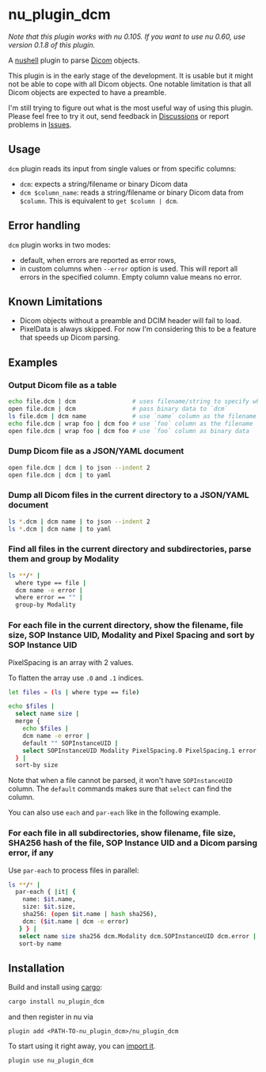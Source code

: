 # nu_plugin_dcm

*Note that this plugin works with nu 0.105. If you want to use nu 0.60, use version 0.1.8 of this plugin.*

A [nushell](https://www.nushell.sh/) plugin to parse [Dicom](https://en.wikipedia.org/wiki/DICOM) objects.

This plugin is in the early stage of the development. It is usable but it might not be able to cope
with all Dicom objects. One notable limitation is that all Dicom objects are expected to have a preamble.

I'm still trying to figure out what is the most useful way of using this plugin. Please feel free to try it out,
send feedback in [Discussions](https://github.com/realcundo/nu_plugin_dcm/discussions) or report problems in [Issues](https://github.com/realcundo/nu_plugin_dcm/issues).

## Usage
`dcm` plugin reads its input from single values or from specific columns:
- `dcm`: expects a string/filename or binary Dicom data
- `dcm $column_name`: reads a string/filename or binary Dicom data from `$column`. This is
  equivalent to `get $column | dcm`.

## Error handling

`dcm` plugin works in two modes:
- default, when errors are reported as error rows,
- in custom columns when `--error` option is used. This will report all errors in the specified column. Empty column value means no error.

## Known Limitations

- Dicom objects without a preamble and DCIM header will fail to load.
- PixelData is always skipped. For now I'm considering this to be a feature that speeds up Dicom parsing.


## Examples

### Output Dicom file as a table
```sh
echo file.dcm | dcm                # uses filename/string to specify which file to open
open file.dcm | dcm                # pass binary data to `dcm`
ls file.dcm | dcm name             # use `name` column as the filename
echo file.dcm | wrap foo | dcm foo # use `foo` column as the filename
open file.dcm | wrap foo | dcm foo # use `foo` column as binary data
```

### Dump Dicom file as a JSON/YAML document
```sh
open file.dcm | dcm | to json --indent 2
open file.dcm | dcm | to yaml
```

### Dump all Dicom files in the current directory to a JSON/YAML document
```sh
ls *.dcm | dcm name | to json --indent 2
ls *.dcm | dcm name | to yaml
```


### Find all files in the current directory and subdirectories, parse them and group by Modality

```sh
ls **/* |
  where type == file |
  dcm name -e error |
  where error == "" |
  group-by Modality
```

### For each file in the current directory, show the filename, file size, SOP Instance UID, Modality and Pixel Spacing and sort by SOP Instance UID
PixelSpacing is an array with 2 values.

To flatten the array use `.0` and `.1` indices.

```sh
let files = (ls | where type == file)

echo $files |
  select name size |
  merge {
    echo $files |
    dcm name -e error |
    default "" SOPInstanceUID |
    select SOPInstanceUID Modality PixelSpacing.0 PixelSpacing.1 error
  } |
  sort-by size
```
Note that when a file cannot be parsed, it won't have `SOPInstanceUID` column. The `default` commands makes sure that `select` can find the column.

You can also use `each` and `par-each` like in the following example.


### For each file in all subdirectories, show filename, file size, SHA256 hash of the file, SOP Instance UID and a Dicom parsing error, if any
Use `par-each` to process files in parallel:
```sh
ls **/* |
  par-each { |it| {
    name: $it.name,
    size: $it.size,
    sha256: (open $it.name | hash sha256),
    dcm: ($it.name | dcm -e error)
   } } |
   select name size sha256 dcm.Modality dcm.SOPInstanceUID dcm.error |
   sort-by name
```


## Installation

Build and install using [cargo](https://doc.rust-lang.org/cargo/getting-started/installation.html):

```sh
cargo install nu_plugin_dcm
```

and then register in nu via

```nu
plugin add <PATH-TO-nu_plugin_dcm>/nu_plugin_dcm
```

To start using it right away, you can [import it](https://www.nushell.sh/book/plugins.html#importing-plugins).

```nu
plugin use nu_plugin_dcm
```
